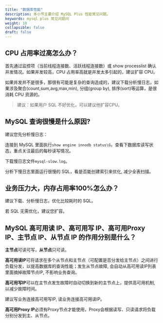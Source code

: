 ```yaml
---
title: "数据库性能"
description: 本小节主要介绍 MySQL Plus 性能常见问题。 
keywords: mysql plus 常见问题问
weight: 10
collapsible: false
draft: false
---
```


## CPU 占用率过高怎么办？

首先通过监控项（当前线程连接数、活跃线程连接数）或 show processlist 确认并发情况。如果并发较高，CPU 占用率高就是并发太多引起的，建议扩容 CPU。

如果并发并不是很多，那很有可能是复杂的查询造成的，建议下载分析慢日志，如果涉及聚合(count,sum,avg,max,min), 分组(group by), 排序(sort)等运算，是很消耗 CPU 资源的。

> 建议：如果用户 SQL 不好优化，可以建议他扩容CPU。

## MySQL 查询很慢是什么原因?

建议您先分析慢日志：

连接到 MySQL 里面执行`show engine innodb status\G`，查看下数据库读写状态，重点关注最后的每秒读写情况。

下载慢日志文件`mysql-slow.log`。

分析下慢日志里面运行很慢的 SQL，看是否能创建索引来优化, 减少全表扫描。

## 业务压力大，内存占用率100%怎么办？

建议下载、分析慢日志，优化比较耗时的 SQL。

若 SQL 无需优化，建议您扩容。

## MySQL 高可用读 IP、高可用写 IP、高可用Proxy IP、主节点 IP、从节点 IP 的作用分别是什么？

**主节点**可读可写，**从节点**只可读。

**高可用读IP**可将请求在多个从节点和主节点（可配置是否分发给主节点）之间进行负载分发，以提高数据库的查询性能；发生从节点故障, 会自动从高可用读IP列表里面摘掉故障节点IP, 不影响业务查询。

**高可用写IP**可以在主节点发生故障时自动切换到新的主节点上，提供高可用机制, 以减少故障时间。

建议写业务连接高可用写IP, 读业务连接高可用读IP。

**高可用Proxy IP**必须有Proxy节点才能使用，Proxy会根据读写、只读请求将负载分别分发到主、从节点。

